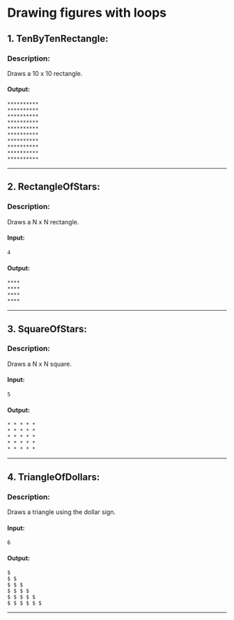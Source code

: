 # Drawing figures with loops


## 1. TenByTenRectangle:

### Description:

Draws a 10 x 10 rectangle.

#### Output:

```
**********
**********
**********
**********
**********
**********
**********
**********
**********
**********
```
---

## 2. RectangleOfStars:

### Description:

Draws a N x N rectangle.

#### Input:
```
4
```
#### Output:

```
****
****
****
****
```
---

## 3. SquareOfStars:

### Description:

Draws a N x N square.

#### Input:
```
5
```
#### Output:

```
* * * * *
* * * * *
* * * * *
* * * * *
* * * * *
```
---

## 4. TriangleOfDollars:

### Description:

Draws a triangle using the dollar sign.

#### Input:
```
6
```
#### Output:

```
$
$ $
$ $ $
$ $ $ $
$ $ $ $ $
$ $ $ $ $ $
```
---